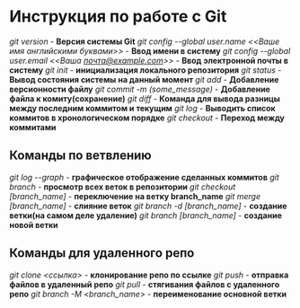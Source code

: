 # Инструкция по работе с Git

*git version* - **Версия системы Git**
*git config --global user.name <<Ваше имя английскими буквами>>* - **Ввод имени в систему**
*git config --global user.email <<Ваша почта@example.com>>* - **Ввод электронной почты в систему**
*git init* - **инициализация локального репозитория**
*git status* - **Вывод состояния системы на данный момент**
*git add* -  **Добавление версионности файлу**
*git commit -m (some_message)* - **Добавление файла к комиту(сохранение)** 
*git diff* - **Команда для вывода разницы между последним коммитом и текущим**
*git log* - **Выводить список коммитов в хронологическом порядке**
*git checkout* - **Переход между коммитами**

 ## Команды по ветвлению

 
 *git log --graph* - **графическое отображение сделанных коммитов**
 *git branch* - **просмотр всех веток в репозитории**
 *git checkout [branch_name]* - **переключение на ветку branch_name**
 *git merge [branch_name]* - **слияние веток**
 *git branch -d [branch_name]* - **создание ветки(на самом деле удаление)**
 *git branch [branch_name]* - **создание новой ветки**

 ## Команды для удаленного репо
 *git clone <ссылка>* - **клонирование репо по ссылке**
 *git push* - **отправка файлов в удаленный репо**
 *git pull* - **стягивания файлов с удаленного репо**
 *git branch -M <branch_name>* - **переименование основной ветки**